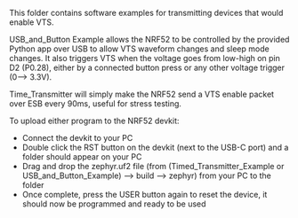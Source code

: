 This folder contains software examples for transmitting devices that would enable VTS.

USB_and_Button Example allows the NRF52 to be controlled by the provided Python app over USB to allow VTS waveform changes and sleep mode changes. It also triggers VTS when the voltage goes from low-high on pin D2 (P0.28), either by a connected button press or any other voltage trigger (0--> 3.3V).

Time_Transmitter will simply make the NRF52 send a VTS enable packet over ESB every 90ms, useful for stress testing.

To upload either program to the NRF52 devkit:

- Connect the devkit to your PC
- Double click the RST button on the devkit (next to the USB-C port) and a folder should appear on your PC
- Drag and drop the zephyr.uf2 file (from (Timed_Transmitter_Example or USB_and_Button_Example) --> build --> zephyr) from your PC to the folder
- Once complete, press the USER button again to reset the device, it should now be programmed and ready to be used
